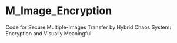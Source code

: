 # M_Image_Encryption
Code for Secure Multiple-Images Transfer by Hybrid Chaos System: Encryption and Visually Meaningful

